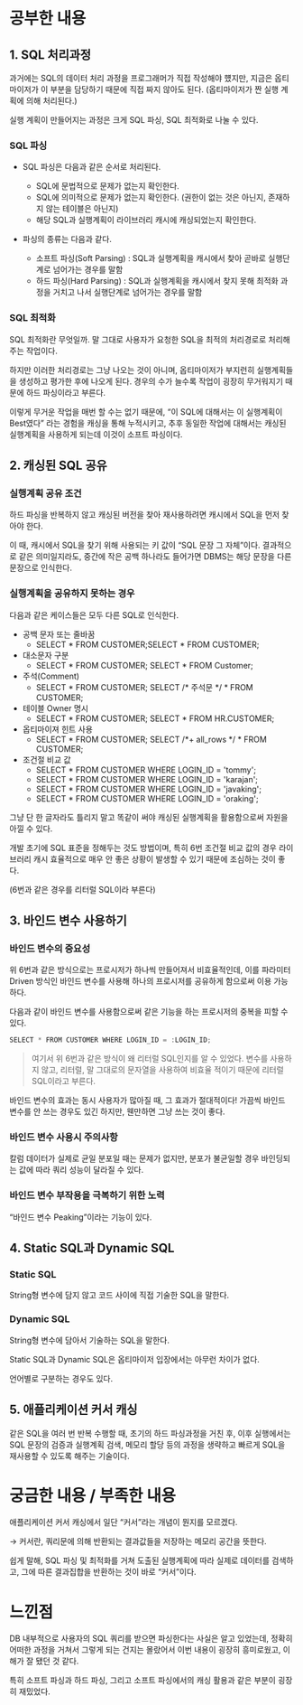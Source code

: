 # 공부한 내용


## 1. SQL 처리과정

과거에는 SQL의 데이터 처리 과정을 프로그래머가 직접 작성해야 헀지만, 지금은 옵티마이저가 이 부분을 담당하기 때문에 직접 짜지 않아도 된다. (옵티마이저가 짠 실행 계획에 의해 처리된다.)

실행 계획이 만들어지는 과정은 크게 SQL 파싱, SQL 최적화로 나눌 수 있다.

### SQL 파싱

- SQL 파싱은 다음과 같은 순서로 처리된다.
  - SQL에 문법적으로 문제가 없는지 확인한다.
  - SQL에 의미적으로 문제가 없는지 확인한다. (권한이 없는 것은 아닌지, 존재하지 않는 테이블은 아닌지)
  - 해당 SQL과 실행계획이 라이브러리 캐시에 캐싱되었는지 확인한다.

- 파싱의 종류는 다음과 같다.
  - 소프트 파싱(Soft Parsing) : SQL과 실행계획을 캐시에서 찾아 곧바로 실행단계로 넘어가는 경우를 말함
  - 하드 파싱(Hard Parsing) : SQL과 실행계획을 캐시에서 찾지 못해 최적화 과정을 거치고 나서 실행단계로 넘어가는 경우를 말함

### SQL 최적화

SQL 최적화란 무엇일까. 말 그대로 사용자가 요청한 SQL을 최적의 처리경로로 처리해주는 작업이다.

하지만 이러한 처리경로는 그냥 나오는 것이 아니며, 옵티마이저가 부지런히 실행계획들을 생성하고 평가한 후에 나오게 된다. 경우의 수가 늘수록 작업이 굉장히 무거워지기 때문에 하드 파싱이라고 부른다.

이렇게 무거운 작업을 매번 할 수는 없기 때문에, “이 SQL에 대해서는 이 실행계획이 Best였다” 라는 경험을 캐싱을 통해 누적시키고, 추후 동일한 작업에 대해서는 캐싱된 실행계획을 사용하게 되는데 이것이 소프트 파싱이다.

## 2. 캐싱된 SQL 공유

### 실행계획 공유 조건

하드 파싱을 반복하지 않고 캐싱된 버전을 찾아 재사용하려면 캐시에서 SQL을 먼저 찾아야 한다.

이 때, 캐시에서 SQL을 찾기 위해 사용되는 키 값이 “SQL 문장 그 자체”이다. 결과적으로 같은 의미일지라도, 중간에 작은 공백 하나라도 들어가면 DBMS는 해당 문장을 다른 문장으로 인식한다.

### 실행계획을 공유하지 못하는 경우

다음과 같은 케이스들은 모두 다른 SQL로 인식한다.

- 공백 문자 또는 줄바꿈
  - SELECT * FROM CUSTOMER;SELECT * FROM CUSTOMER;
- 대소문자 구분
  - SELECT * FROM CUSTOMER; SELECT * FROM Customer;
- 주석(Comment)
  - SELECT * FROM CUSTOMER; SELECT /* 주석문 */ * FROM CUSTOMER;
- 테이블 Owner 명시
  - SELECT * FROM CUSTOMER; SELECT * FROM HR.CUSTOMER;
- 옵티마이져 힌트 사용
  - SELECT * FROM CUSTOMER; SELECT /*+ all_rows */ * FROM CUSTOMER;
- 조건절 비교 값
  - SELECT * FROM CUSTOMER WHERE LOGIN_ID = 'tommy';
  - SELECT * FROM CUSTOMER WHERE LOGIN_ID = 'karajan';
  - SELECT * FROM CUSTOMER WHERE LOGIN_ID = 'javaking';
  - SELECT * FROM CUSTOMER WHERE LOGIN_ID = 'oraking';

그냥 단 한 글자라도 틀리지 말고 똑같이 써야 캐싱된 실행계획을 활용함으로써 자원을 아낄 수 있다.

개발 초기에 SQL 표준을 정해두는 것도 방법이며, 특히 6번 조건절 비교 값의 경우 라이브러리 캐시 효율적으로 매우 안 좋은 상황이 발생할 수 있기 때문에 조심하는 것이 좋다.

(6번과 같은 경우를 리터럴 SQL이라 부른다)

## 3. 바인드 변수 사용하기

### 바인드 변수의 중요성

위 6번과 같은 방식으로는 프로시저가 하나씩 만들어져서 비효율적인데, 이를 파라미터 Driven 방식인 바인드 변수를 사용해 하나의 프로시저를 공유하게 함으로써 이용 가능하다.

다음과 같이 바인드 변수를 사용함으로써 같은 기능을 하는 프로시저의 중복을 피할 수 있다.

```java
SELECT * FROM CUSTOMER WHERE LOGIN_ID = :LOGIN_ID;
```

> 여기서 위 6번과 같은 방식이 왜 리터럴 SQL인지를 알 수 있었다.
변수를 사용하지 않고, 리터럴, 말 그대로의 문자열을 사용하여 비효율 적이기 때문에 리터럴 SQL이라고 부른다.
>

바인드 변수의 효과는 동시 사용자가 많아질 때, 그 효과가 절대적이다! 가끔씩 바인드 변수를 안 쓰는 경우도 있긴 하지만, 웬만하면 그냥 쓰는 것이 좋다.

### 바인드 변수 사용시 주의사항

칼럼 데이터가 실제로 균일 분포일 때는 문제가 없지만, 분포가 불균일할 경우 바인딩되는 값에 따라 쿼리 성능이 달라질 수 있다.

### **바인드 변수 부작용을 극복하기 위한 노력**

“바인드 변수 Peaking”이라는 기능이 있다.

## 4. **Static SQL과 Dynamic SQL**

### Static SQL

String형 변수에 담지 않고 코드 사이에 직접 기술한 SQL을 말한다.

### Dynamic SQL

String형 변수에 담아서 기술하는 SQL을 말한다.

Static SQL과 Dynamic SQL은 옵티마이저 입장에서는 아무런 차이가 없다.

언어별로 구분하는 경우도 있다.

## 5. **애플리케이션 커서 캐싱**

같은 SQL을 여러 번 반복 수행할 때, 초기의 하드 파싱과정을 거친 후, 이후 실행에서는 SQL 문장의 검증과 실행계획 검색, 메모리 할당 등의 과정을 생략하고 빠르게 SQL을 재사용할 수 있도록 해주는 기술이다.

# 궁금한 내용 / 부족한 내용


애플리케이션 커서 캐싱에서 일단 “커서”라는 개념이 뭔지를 모르겠다.

→ 커서란, 쿼리문에 의해 반환되는 결과값들을 저장하는 메모리 공간을 뜻한다.

쉽게 말해, SQL 파싱 및 최적화를 거쳐 도출된 실행계획에 따라 실제로 데이터를 검색하고, 그에 따른 결과집합을 반환하는 것이 바로 “커서”이다.

# 느낀점


DB 내부적으로 사용자의 SQL 쿼리를 받으면 파싱한다는 사실은 알고 있었는데, 정확히 어떠한 과정을 거쳐서 그렇게 되는 건지는 몰랐어서 이번 내용이 굉장히 흥미로웠고, 이해가 잘 됐던 것 같다.

특히 소프트 파싱과 하드 파싱, 그리고 소프트 파싱에서의 캐싱 활용과 같은 부분이 굉장히 재밌었다.